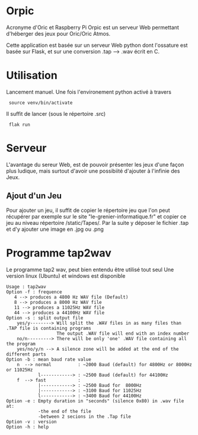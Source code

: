 # Orpic
Acronyme d'Oric et Raspberry Pi
Orpic est un serveur Web permettant d'héberger des jeux pour Oric/Oric Atmos.

Cette application est basée sur un serveur Web python dont l'ossature est basée sur Flask, et sur une conversion .tap --> .wav écrit en C.

# Utilisation
Lancement manuel.
Une fois l'environement python activé à travers 

     source venv/bin/activate

Il suffit de lancer (sous le répertoire .src)

     flak run
    
# Serveur
L'avantage du sereur Web, est de pouvoir présenter les jeux d'une façon plus ludique, mais surtout d'avoir une possibiité d'ajouter à l'infinie des Jeux.

## Ajout d'un Jeu
Pour ajouter un jeu, il suffit de copier le répertoire jeu que l'on peut récupérer par exemple sur le site "le-grenier-informatique.fr" et copier ce jeu au niveau répertoire /static/Tapes/<nouveau jeu>.
Par la suite y déposer le fichier .tap et d'y ajouter une image en .jpg ou .png

# Programme tap2wav
Le programme tap2 wav, peut bien entendu être utilisé tout seul
Une version linux (Ubuntu) et windows est disponible

    Usage : tap2wav
    Option -f : frequence 
       4 --> produces a 4800 Hz WAV file (Default) 
       8 --> produces a 8000 Hz WAV file 
       11 --> produces a 11025Hz WAV file  
       44 --> produces a 44100Hz WAV file  
    Option -s : split output file 
        yes/y--------> Will split the .WAV files in as many files than .TAP file is containing programs
                       The output .WAV file will end with an index number 
        no/n---------> There will be only 'one' .WAV file containing all the program 
        yes/no/y/n --> A silence zone will be added at the end of the different parts 
    Option -b : mean baud rate value 
        n  --> normal          : ~2000 Baud (default) for 4800Hz or 8000Hz or 11025Hz 
                l------------> : ~2500 Baud (default) for 44100Hz 
        f  --> fast            :                        
                |------------> : ~2500 Baud for  8000Hz  
                |------------> : ~3100 Baud for 11025Hz  
                l------------> : ~3400 Baud for 44100Hz  
    Option -e : Empty duration in "seconds" (silence 0x80) in .wav file at: 
                -the end of the file  
                -between 2 secions in the .Tap file 
    Option -v : version 
    Option -h : help 


